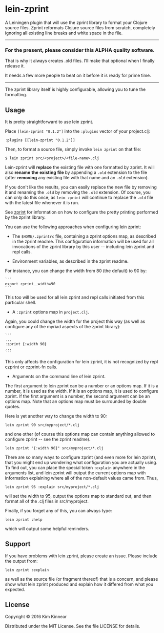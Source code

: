 # lein-zprint

A Leiningen plugin that will use the zprint library to format your
Clojure source files.  Zprint reformats Clojure source files from
scratch, completely ignoring all existing line breaks and white
space in the file.

------------------------------
### For the present, please consider this ALPHA quality software.

That is why it always creates .old files.  I'll make that optional
when I finally release it.

It needs a few more people to beat on it before it is ready for
prime time.

------------------------------


The zprint library itself is highly configurable, allowing you to tune the formatting.

## Usage

It is pretty straightforward to use lein zprint.

Place `[lein-zprint "0.1.2"]` into the `:plugins` vector of your project.clj:

```
:plugins [[lein-zprint "0.1.2"]]
```

Then, to format a source file, simply invoke `lein zprint` on that file: 


    $ lein zprint src/<project>/<file-name>.clj


Lein-zprint will __replace__ the existing file with one formatted by zprint.
It will also __rename__ __the__ __existing__ __file__ by appending a `.old` extension 
to the file (after __removing__ any existing file with that name and an
`.old` extension).

If you don't like the results, you can easily replace the new file by
removing it and renaming the `.old` by removing the `.old` extension.
Of course, you can only do this once, as `lein zprint` will continue
to replace the `.old` file with the latest file whenever it is run.

See [zprint]() for information on how to configure the pretty printing performed
by the zprint library.

You can use the following approaches when configuring lein zprint:

  * The `$HOME/.zprintrc` file, containing a zprint options map, as described in
  the zprint readme.  This configuration information will be used for all invocations
  of the zprint library by this user -- including lein zprint and repl calls.

  * Environment variables, as described in the zprint readme. 

  For instance, you can change the width from 80 (the default) to 90 by:

    ```
    export zprint__width=90
    ```

  This too will be used for all lein zprint and repl calls initiated from this
  particular shell.

  * A `:zprint` options map in `project.clj`.

  Again, you could change the width for the project this way (as well as configure
  any of the myriad aspects of the zprint library):

    ```
    ...
    :zprint {:width 90}
    ...
    ```
  This only affects the configuration for lein zprint, it is not recognized by
  repl czprint or czprint-fn calls.

  * Arguments on the command line of lein zprint.

  The first argument to lein zprint can be a number or an options map.  If it is a
  number, it is used as the width.  If it is an options map, it is used to configure
  zprint.  If the first argument is a number, the second argument can be an options
  map.  Note that an options map must be surrounded by double quotes.

  Here is yet another way to change the width to 90:

  ```
  lein zprint 90 src/myproject/*.clj
  ```

  and one other (of course this options map can contain anything allowed to configure
  zprint -- see the zprint readme).

  ```
  lein zprint "{:width 90}" src/myproject/*.clj
  ```

There are so many ways to configure zprint (and even more for lein zprint), that you
might end up wondering what configuration you are actually using.  To find out,
you can place the special token `:explain` anywhere in the arguments list, and lein
zprint will output the current options map with information explaining where all
of the non-default values came from.  Thus, 

```
lein zprint 95 :explain src/myproject/*.clj
```

will set the width to 95, output the options map to standard out, and then
format all of the .clj files in src/myproject.

Finally, if you forget any of this, you can always type:

```
lein zprint :help
```

which will output some helpful reminders.

## Support

If you have problems with lein zprint, please create an issue.  Please include
the output from:

```
lein zprint :explain
```

as well as the source file (or fragment thereof) that is a concern, and
please show what lein zprint produced and explain how it differed 
from what you expected.

## License

Copyright © 2016 Kim Kinnear

Distributed under the MIT License.  See the file LICENSE for details.
